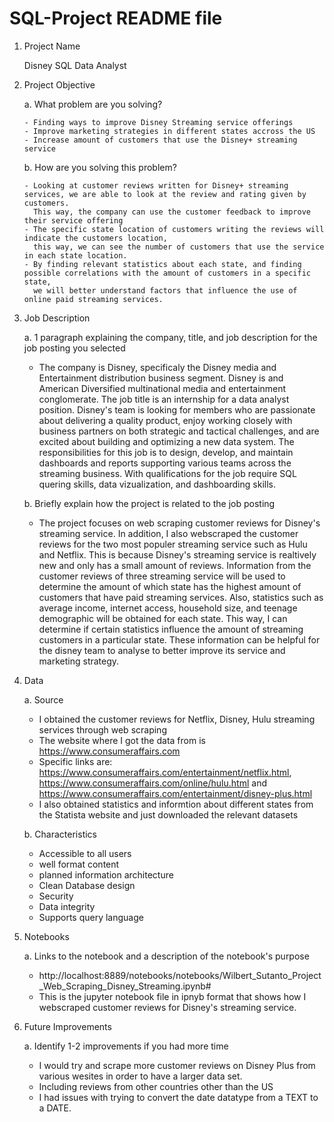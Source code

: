 # SQL-Project README file 

1. Project Name

   Disney SQL Data Analyst

2. Project Objective

    a. What problem are you solving?
    
       - Finding ways to improve Disney Streaming service offerings
       - Improve marketing strategies in different states accross the US
       - Increase amount of customers that use the Disney+ streaming service 
       
    b. How are you solving this problem?
    
       - Looking at customer reviews written for Disney+ streaming services, we are able to look at the review and rating given by customers.
         This way, the company can use the customer feedback to improve their service offering
       - The specific state location of customers writing the reviews will indicate the customers location,
         this way, we can see the number of customers that use the service in each state location. 
       - By finding relevant statistics about each state, and finding possible correlations with the amount of customers in a specific state,
         we will better understand factors that influence the use of online paid streaming services.
    
3. Job Description

    a. 1 paragraph explaining the company, title, and job description for the job posting you selected
    
      - The company is Disney, specificaly the Disney media and Entertainment distribution business segment. 
        Disney is and American Diversified multinational media and entertainment conglomerate. The job title 
        is an internship for a data analyst position. Disney's team is looking for members who are passionate 
        about delivering a quality product, enjoy working closely with business partners on both strategic and 
        tactical challenges, and are excited about building and optimizing a new data system. The responsibilities 
        for this job is to design, develop, and maintain dashboards and reports supporting various teams across 
        the streaming business. With qualifications for the job require SQL quering skills, data vizualization, 
        and dashboarding skills. 
        
     
    b. Briefly explain how the project is related to the job posting
    
    - The project focuses on web scraping customer reviews for Disney's streaming service. In addition,
      I also webscraped the customer reviews for the two most populer streaming service such as Hulu and 
      Netflix. This is because Disney's streaming service is realtively new and only has a small amount of reviews. 
      Information from the customer reviews of three streaming service will be used to determine the amount of 
      which state has the highest amount of customers that have paid streaming services. Also, statistics such as 
      average income, internet access, household size, and teenage demographic will be obtained for each state. 
      This way, I can determine if certain statistics influence the amount of streaming customers in a particular state.
      These information can be helpful for the disney team to analyse to better improve its service and marketing strategy. 
       
4. Data

    a. Source
     - I obtained the customer reviews for Netflix, Disney, Hulu streaming services through web scraping
     - The website where I got the data from is https://www.consumeraffairs.com
     - Specific links are: https://www.consumeraffairs.com/entertainment/netflix.html, https://www.consumeraffairs.com/online/hulu.html
       and https://www.consumeraffairs.com/entertainment/disney-plus.html 
     - I also obtained statistics and informtion about different states from the Statista website and just downloaded the relevant datasets
    
    b. Characteristics
     - Accessible to all users
     - well format content
     - planned information architecture 
     - Clean Database design
     - Security
     - Data integrity 
     - Supports query language 
    
5. Notebooks

    a. Links to the notebook and a description of the notebook's purpose
    
    - http://localhost:8889/notebooks/notebooks/Wilbert_Sutanto_Project_Web_Scraping_Disney_Streaming.ipynb#
    - This is the jupyter notebook file in ipnyb format that shows how I webscraped customer reviews for Disney's streaming service.

    
    
6. Future Improvements

    a. Identify 1-2 improvements if you had more time
    - I would try and scrape more customer reviews on Disney Plus from various wesites in order to have a larger data set.
    - Including reviews from other countries other than the US 
    - I had issues with trying to convert the date datatype from a TEXT to a DATE. 
   
    
    
    
    
